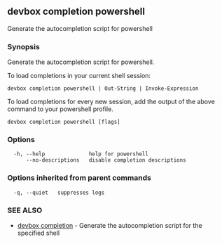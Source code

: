 ## devbox completion powershell

Generate the autocompletion script for powershell

### Synopsis

Generate the autocompletion script for powershell.

To load completions in your current shell session:

	devbox completion powershell | Out-String | Invoke-Expression

To load completions for every new session, add the output of the above command
to your powershell profile.


```
devbox completion powershell [flags]
```

### Options

```
  -h, --help              help for powershell
      --no-descriptions   disable completion descriptions
```

### Options inherited from parent commands

```
  -q, --quiet   suppresses logs
```

### SEE ALSO

* [devbox completion](devbox_completion.md)	 - Generate the autocompletion script for the specified shell

